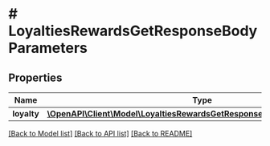 # # LoyaltiesRewardsGetResponseBodyParameters

## Properties

Name | Type | Description | Notes
------------ | ------------- | ------------- | -------------
**loyalty** | [**\OpenAPI\Client\Model\LoyaltiesRewardsGetResponseBodyParametersLoyalty**](LoyaltiesRewardsGetResponseBodyParametersLoyalty.md) |  | [optional]

[[Back to Model list]](../../README.md#models) [[Back to API list]](../../README.md#endpoints) [[Back to README]](../../README.md)
